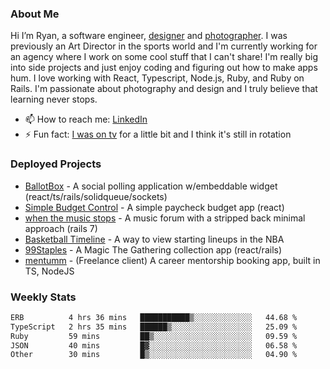 ### About Me
Hi I’m Ryan, a software engineer, [designer](https://www.denvermullets.com/video) and [photographer](https://www.denvermullets.com/). I was previously an Art Director in the sports world and I'm currently working for an agency where I work on some cool stuff that I can't share! I'm really big into side projects and just enjoy coding and figuring out how to make apps hum. I love working with React, Typescript, Node.js, Ruby, and Ruby on Rails. I'm passionate about photography and design and I truly believe that learning never stops.

- 📫 How to reach me: [LinkedIn](https://www.linkedin.com/in/ryanvaznis)
- ⚡ Fun fact: [I was on tv](https://vimeo.com/381425882) for a little bit and I think it's still in rotation

### Deployed Projects
- [BallotBox](https://voteballotbox.com/) - A social polling application w/embeddable widget (react/ts/rails/solidqueue/sockets)
- [Simple Budget Control](https://simplebudgetcontrol.com/) - A simple paycheck budget app (react)
- [when the music stops](https://whenthemusicstops.net) - A music forum with a stripped back minimal approach (rails 7)
- [Basketball Timeline](https://basketball-timeline.com/?team=PHO&year=2023) - A way to view starting lineups in the NBA
- [99Staples](https://www.99staples.com/collections/denvermullets/9) - A Magic The Gathering collection app (react/rails)
- [mentumm](https://portal.mentumm.com/) - (Freelance client) A career mentorship booking app, built in TS, NodeJS

### Weekly Stats
<!--START_SECTION:waka-->

```txt
ERB          4 hrs 36 mins   ███████████▒░░░░░░░░░░░░░   44.68 %
TypeScript   2 hrs 35 mins   ██████▒░░░░░░░░░░░░░░░░░░   25.09 %
Ruby         59 mins         ██▒░░░░░░░░░░░░░░░░░░░░░░   09.59 %
JSON         40 mins         █▓░░░░░░░░░░░░░░░░░░░░░░░   06.58 %
Other        30 mins         █▒░░░░░░░░░░░░░░░░░░░░░░░   04.90 %
```

<!--END_SECTION:waka-->
